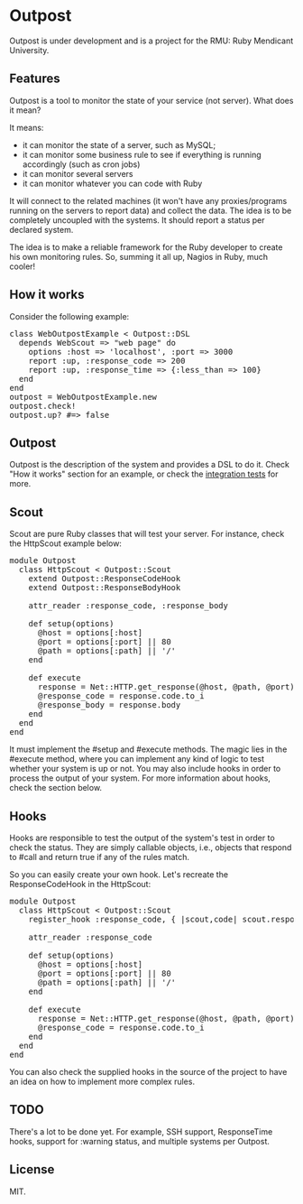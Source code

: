 # Outpost

Outpost is under development and is a project for the RMU: Ruby Mendicant
University.

## Features

Outpost is a tool to monitor the state of your service (not server). What does it mean?

It means:

* it can monitor the state of a server, such as MySQL;
* it can monitor some business rule to see if everything is running accordingly (such as cron jobs)
* it can monitor several servers
* it can monitor whatever you can code with Ruby

It will connect to the related machines (it won't have any proxies/programs running on the servers to
report data) and collect the data. The idea is to be completely uncoupled with the systems.
It should report a status per declared system.

The idea is to make a reliable framework for the Ruby developer to create his own monitoring rules.
So, summing it all up, Nagios in Ruby, much cooler!

## How it works

Consider the following example:

<pre>
class WebOutpostExample < Outpost::DSL
  depends WebScout => "web page" do
    options :host => 'localhost', :port => 3000
    report :up, :response_code => 200
    report :up, :response_time => {:less_than => 100}
  end
end
outpost = WebOutpostExample.new
outpost.check!
outpost.up? #=> false
</pre>


## Outpost

Outpost is the description of the system and provides a DSL to do it. 
Check "How it works" section for an example, or check the [integration tests](https://github.com/vinibaggio/outpost/blob/master/test/integration/basic_dsl_test.rb)
for more.

## Scout

Scout are pure Ruby classes that will test your server. For instance, check the
HttpScout example below:

<pre>
module Outpost
  class HttpScout < Outpost::Scout
    extend Outpost::ResponseCodeHook
    extend Outpost::ResponseBodyHook

    attr_reader :response_code, :response_body

    def setup(options)
      @host = options[:host]
      @port = options[:port] || 80
      @path = options[:path] || '/'
    end

    def execute
      response = Net::HTTP.get_response(@host, @path, @port)
      @response_code = response.code.to_i
      @response_body = response.body
    end
  end
end
</pre>

It must implement the #setup and #execute methods. The magic lies in the #execute
method, where you can implement any kind of logic to test whether your system is up
or not. You may also include hooks in order to process the output of your system.
For more information about hooks, check the section below.

## Hooks

Hooks are responsible to test the output of the system's test in order to check
the status. They are simply callable objects, i.e., objects that respond to #call
and return true if any of the rules match.

So you can easily create your own hook. Let's recreate the ResponseCodeHook in
the HttpScout:

<pre>
module Outpost
  class HttpScout < Outpost::Scout
    register_hook :response_code, { |scout,code| scout.response_code == code }

    attr_reader :response_code

    def setup(options)
      @host = options[:host]
      @port = options[:port] || 80
      @path = options[:path] || '/'
    end

    def execute
      response = Net::HTTP.get_response(@host, @path, @port)
      @response_code = response.code.to_i
    end
  end
end
</pre>

You can also check the supplied hooks in the source of the project to have
an idea on how to implement more complex rules.

## TODO

There's a lot to be done yet. For example, SSH support, ResponseTime hooks,
support for :warning status, and multiple systems per Outpost.

## License

MIT.
